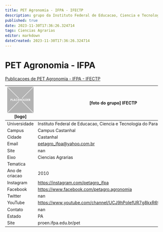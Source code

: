 ```yaml
---
title: PET Agronomia - IFPA - IFECTP
description: grupo da Instituto Federal de Educacao, Ciencia e Tecnologia do Para
published: true
date: 2023-11-30T17:36:26.324714
tags: Ciencias Agrarias
editor: markdown
dateCreated: 2023-11-30T17:36:26.324714
---
```


# PET Agronomia - IFPA

[Publicacoes de PET Agronomia - IFPA - IFECTP](/atividade/101PETAgronomiaIFPAIFECTP/feed.md)

| ![placeholder.png](/placeholder.png) [logo] | [foto do grupo] IFECTP         |
| ------------------------------------------- | ------------------------------------------------- |
| Universidade                                | Instituto Federal de Educacao, Ciencia e Tecnologia do Para      |
| Campus                                      | Campus Castanhal            |
| Cidade                                      | Castanhal             |
| Email                                       | petagro_ifpa@yahoo.com.br             |
| Site                                        | nan              |
| Eixo                                        | Ciencias Agrarias              |
| Tematica                                    |           |
| Ano de criacao                              | 2010        |
| Instagram                                   | https://instagram.com/petagro_ifpa         |
| Facebook                                    | https://www.facebook.com/petagro.agronomia          |
| Twitter                                     | nan           |
| YouTube                                     | https://www.youtube.com/channel/UCJ9hPoIefUR7g8kxR6tbK4w/featured           |
| Contato                                     | nan         |
| Estado                                      |  PA            |
| Site                                        | proen.ifpa.edu.br/pet |
